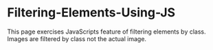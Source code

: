 # Filtering-Elements-Using-JS
This page exercises JavaScripts feature of filtering elements by class.
Images are filtered by class not the actual image.
